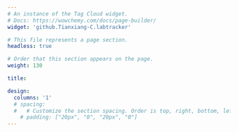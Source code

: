 ```yaml
---
# An instance of the Tag Cloud widget.
# Docs: https://wowchemy.com/docs/page-builder/
widget: 'github.Tianxiang-C.labtracker'

# This file represents a page section.
headless: true

# Order that this section appears on the page.
weight: 130

title:

design:
  columns: '1'
  # spacing:
  #   # Customize the section spacing. Order is top, right, bottom, left.
    # padding: ["20px", "0", "20px", "0"]
---
```

